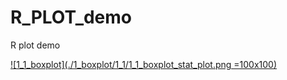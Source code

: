 # R_PLOT_demo
 R plot demo

[![1_1_boxplot](./1_boxplot/1_1/1_1_boxplot_stat_plot.png =100x100)](./1_boxplot/1_1/)
